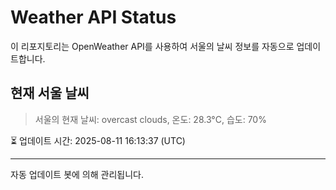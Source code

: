 
# Weather API Status

이 리포지토리는 OpenWeather API를 사용하여 서울의 날씨 정보를 자동으로 업데이트합니다.

## 현재 서울 날씨
> 서울의 현재 날씨: overcast clouds, 온도: 28.3°C, 습도: 70%

⏳ 업데이트 시간: 2025-08-11 16:13:37 (UTC)

---
자동 업데이트 봇에 의해 관리됩니다.
